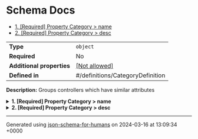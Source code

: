 # Schema Docs

- [1. [Required] Property Category > name](#name)
- [2. [Required] Property Category > desc](#desc)

|                           |                                                         |
| ------------------------- | ------------------------------------------------------- |
| **Type**                  | `object`                                                |
| **Required**              | No                                                      |
| **Additional properties** | [[Not allowed]](# "Additional Properties not allowed.") |
| **Defined in**            | #/definitions/CategoryDefinition                        |

**Description:** Groups controllers which have similar attributes

<details>
<summary>
<strong> <a name="name"></a>1. [Required] Property Category > name</strong>  

</summary>
<blockquote>

**Title:** Name

|              |          |
| ------------ | -------- |
| **Type**     | `string` |
| **Required** | Yes      |

**Description:** Name of the category

</blockquote>
</details>

<details>
<summary>
<strong> <a name="desc"></a>2. [Required] Property Category > desc</strong>  

</summary>
<blockquote>

**Title:** Description

|              |          |
| ------------ | -------- |
| **Type**     | `string` |
| **Required** | Yes      |

**Description:** Description of the category

</blockquote>
</details>

----------------------------------------------------------------------------------------------------------------------------
Generated using [json-schema-for-humans](https://github.com/coveooss/json-schema-for-humans) on 2024-03-16 at 13:09:34 +0000